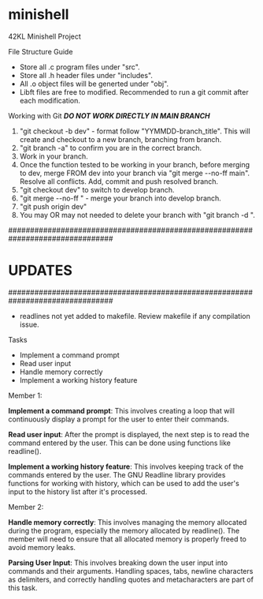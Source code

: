 # minishell
42KL Minishell Project

File Structure Guide
- Store all .c program files under "src".
- Store all .h header files under "includes".
- All .o object files will be generted under "obj".
- Libft files are free to modified. Recommended to run a git commit after each modification.

Working with Git
***DO NOT WORK DIRECTLY IN MAIN BRANCH***
1. "git checkout -b <new branch name> dev" - format follow "YYMMDD-branch_title".
    This will create and checkout to a new branch, branching from <dev> branch.
2. "git branch -a" to confirm you are in the correct branch.
3. Work in your branch.
4. Once the function tested to be working in your branch, before merging to dev,
   merge FROM dev into your branch via "git merge --no-ff main". 
   Resolve all conflicts.
   Add, commit and push resolved branch.
5. "git checkout dev" to switch to develop branch.
6. "git merge --no-ff <your branch>" - merge your branch into develop branch.
7. "git push origin dev"
8. You may OR may not needed to delete your branch with "git branch -d <your branch>".


################################################################################
#                                    UPDATES                                   #
################################################################################

- readlines not yet added to makefile. Review makefile if any compilation issue.

Tasks
- Implement a command prompt
- Read user input
- Handle memory correctly
- Implement a working history feature

Member 1:

**Implement a command prompt**: This involves creating a loop that will continuously display a prompt for the user to enter their commands.

**Read user input**: After the prompt is displayed, the next step is to read the command entered by the user. This can be done using functions like readline().

**Implement a working history feature**: This involves keeping track of the commands entered by the user. The GNU Readline library provides functions for working with history, which can be used to add the user's input to the history list after it's processed.

Member 2:

**Handle memory correctly**: This involves managing the memory allocated during the program, especially the memory allocated by readline(). The member will need to ensure that all allocated memory is properly freed to avoid memory leaks.

**Parsing User Input**: This involves breaking down the user input into commands and their arguments. Handling spaces, tabs, newline characters as delimiters, and correctly handling quotes and metacharacters are part of this task.